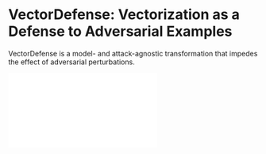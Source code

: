 # VectorDefense: Vectorization as a Defense to Adversarial Examples

VectorDefense is a model- and attack-agnostic transformation that impedes the effect of adversarial perturbations.

![VectorDefene Concept](/concpet.pdf)


